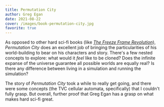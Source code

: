 ```yaml
---
title: Permutation City
author: Greg Egan
date: 2021-08-22
cover: /images/book-permutation-city.jpg
favorite: true
---
```


As opposed to other hard sci-fi books (like [_The Freeze Frame Revolution_](/reading/the-freeze-frame-revolution)), _Permutation City_ does an excellent job of bringing the particularities of his world-building to bear on his characters and story. There's a few nested concepts to explore: what would it _feel_ like to be cloned? Does the infinite expanse of the universe guarantee all possible worlds are equally real? Is there any difference between living in a simulation and running the simulation?

The story of _Permutation City_ took a while to really get going, and there were some concepts (the TVC cellular automata, specifically) that I couldn't fully grasp. But overall, further proof that Greg Egan has a grasp on what makes hard sci-fi great.